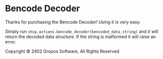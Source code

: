# Bencode Decoder

Thanks for purchasing the Bencode Decoder! Using it is very easy.

Simply run `ship.actions.bencode_decoder(bencoded_data_string)` and it will
return the decoded data structure. If the string is malformed it will raise an
error.

Copyright © 2402 Gropos Software, All Rights Reserved
